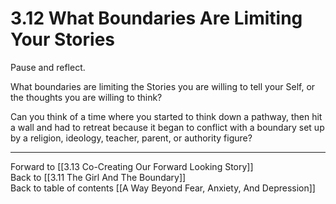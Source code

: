 # 3.12 What Boundaries Are Limiting Your Stories

Pause and reflect. 

What boundaries are limiting the Stories you are willing to tell your Self, or the thoughts you are willing to think? 

Can you think of a time where you started to think down a pathway, then hit a wall and had to retreat because it began to conflict with a boundary set up by a religion, ideology, teacher, parent, or authority figure? 

___

Forward to [[3.13 Co-Creating Our Forward Looking Story]]           
Back to [[3.11 The Girl And The Boundary]]        
Back to table of contents [[A Way Beyond Fear, Anxiety, And Depression]]    
